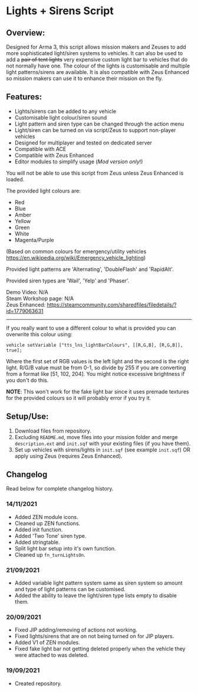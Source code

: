 # Lights + Sirens Script
## Overview:
Designed for Arma 3, this script allows mission makers and Zeuses to add more sophisticated light/siren systems to vehicles. It can also be used to add a ~~pair of tent lights~~ very expensive custom light bar to vehicles that do not normally have one. The colour of the lights is customisable and multiple light patterns/sirens are available. It is also compatible with Zeus Enhanced so mission makers can use it to enhance their mission on the fly.

## Features:
- Lights/sirens can be added to any vehicle
- Customisable light colour/siren sound
- Light pattern and siren type can be changed through the action menu
- Light/siren can be turned on via script/Zeus to support non-player vehicles
- Designed for multiplayer and tested on dedicated server
- Compatible with ACE
- Compatible with Zeus Enhanced
- Editor modules to simplify usage (*Mod version only*!)

You will not be able to use this script from Zeus unless Zeus Enhanced is loaded.

The provided light colours are:
- Red
- Blue
- Amber
- Yellow
- Green
- White
- Magenta/Purple  

(Based on common colours for emergency/utility vehicles https://en.wikipedia.org/wiki/Emergency_vehicle_lighting)  

Provided light patterns are 'Alternating', 'DoubleFlash' and 'RapidAlt'.

Provided siren types are 'Wail', 'Yelp' and 'Phaser'.

Demo Video: N/A  
Steam Workshop page: N/A  
Zeus Enhanced: https://steamcommunity.com/sharedfiles/filedetails/?id=1779063631  

***

If you really want to use a different colour to what is provided you can overwrite this colour using:
```sqf
vehicle setVariable ["tts_lns_lightBarColours", [[R,G,B], [R,G,B]], true];
```
Where the first set of RGB values is the left light and the second is the right light. R/G/B value must be from 0-1, so divide by 255 if you are converting from a format like [51, 102, 204]. You might notice excessive brightness if you don't do this.

**NOTE**: This won't work for the fake light bar since it uses premade textures for the provided colours so it will probably error if you try it.

## Setup/Use:
1. Download files from repository.
2. Excluding `README.md`, move files into your mission folder and merge `description.ext` and `init.sqf` with your existing files (if you have them).
3. Set up vehicles with sirens/lights in `init.sqf` (see example `init.sqf`) OR apply using Zeus (requires Zeus Enhanced).


## Changelog
Read below for complete changelog history.

### 14/11/2021
- Added ZEN module icons.
- Cleaned up ZEN functions.
- Added init function.
- Added 'Two Tone' siren type.
- Added stringtable.
- Split light bar setup into it's own function.
- Cleaned up `fn_turnLightsOn`.

### 21/09/2021
- Added variable light pattern system same as siren system so amount and type of light patterns can be customised.
- Added the ability to leave the light/siren type lists empty to disable them.

### 20/09/2021
- Fixed JIP adding/removing of actions not working.
- Fixed lights/sirens that are on not being turned on for JIP players.
- Added V1 of ZEN modules.
- Fixed fake light bar not getting deleted properly when the vehicle they were attached to was deleted.

### 19/09/2021
- Created repository.
